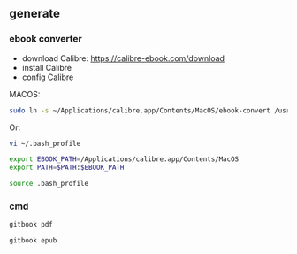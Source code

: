 ## generate

### ebook converter

- download Calibre: https://calibre-ebook.com/download
- install Calibre
- config Calibre


MACOS:

```sh
sudo ln -s ~/Applications/calibre.app/Contents/MacOS/ebook-convert /usr/bin
```

Or:

```sh
vi ~/.bash_profile

export EBOOK_PATH=/Applications/calibre.app/Contents/MacOS
export PATH=$PATH:$EBOOK_PATH 

source .bash_profile
```


### cmd

```sh
gitbook pdf

gitbook epub
```
